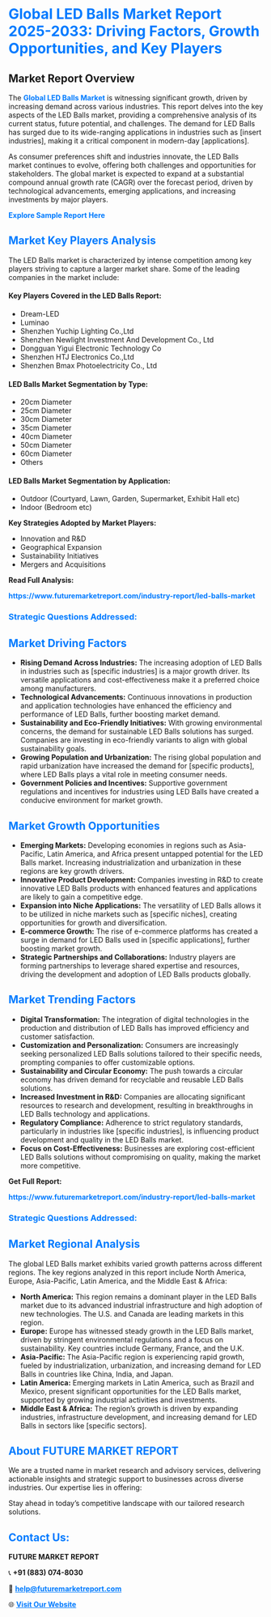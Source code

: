 <h1 style="color: #007BFF;">Global LED Balls Market Report 2025-2033: Driving Factors, Growth Opportunities, and Key Players</h1>

<section id="overview">
<h2>Market Report Overview</h2>
<p>The <a href="https://www.futuremarketreport.com/industry-report/led-balls-market" style="color: #007BFF; text-decoration: none;"><strong>Global LED Balls Market</strong></a> is witnessing significant growth, driven by increasing demand across various industries. This report delves into the key aspects of the LED Balls market, providing a comprehensive analysis of its current status, future potential, and challenges. The demand for LED Balls has surged due to its wide-ranging applications in industries such as [insert industries], making it a critical component in modern-day [applications].</p>
<p>As consumer preferences shift and industries innovate, the LED Balls market continues to evolve, offering both challenges and opportunities for stakeholders. The global market is expected to expand at a substantial compound annual growth rate (CAGR) over the forecast period, driven by technological advancements, emerging applications, and increasing investments by major players.</p>
</section>

<section id="overview">
<p><a href="https://www.futuremarketreport.com/request-sample/reportId=115304" style="color: #007BFF; text-decoration: none;"><strong>Explore Sample Report Here</strong></a></p>
</section>

<section id="key-players">
<h2 style="color: #007BFF;">Market Key Players Analysis</h2>
<p>The LED Balls market is characterized by intense competition among key players striving to capture a larger market share. Some of the leading companies in the market include:</p>
<h4>Key Players Covered in the LED Balls Report:</h4>
<ul><li>Dream-LED</li><li>Luminao</li><li>Shenzhen Yuchip Lighting Co.,Ltd</li><li>Shenzhen Newlight Investment And Development Co., Ltd</li><li>Dongguan Yigui Electronic Technology Co</li><li>Shenzhen HTJ Electronics Co.,Ltd</li><li>Shenzhen Bmax Photoelectricity Co., Ltd</li></ul>
<h4>LED Balls Market Segmentation by Type:</h4>
<ul><li>20cm Diameter</li><li>25cm Diameter</li><li>30cm Diameter</li><li>35cm Diameter</li><li>40cm Diameter</li><li>50cm Diameter</li><li>60cm Diameter</li><li>Others</li></ul>

<h4>LED Balls Market Segmentation by Application:</h4>
<ul><li>Outdoor (Courtyard, Lawn, Garden, Supermarket, Exhibit Hall etc)</li><li>Indoor (Bedroom etc)</li></ul>
<p><strong>Key Strategies Adopted by Market Players:</strong></p>
<ul>
<li>Innovation and R&D</li>
<li>Geographical Expansion</li>
<li>Sustainability Initiatives</li>
<li>Mergers and Acquisitions</li>
</ul>
</section>

<section>
<p><strong>Read Full Analysis: </strong></p><a href="https://www.futuremarketreport.com/industry-report/led-balls-market" style="color: #007BFF; text-decoration: none;"><strong>https://www.futuremarketreport.com/industry-report/led-balls-market</strong></a>
<h3 style="color: #007BFF;">Strategic Questions Addressed:</h3>
</section>

<section id="driving-factors">
<h2 style="color: #007BFF;">Market Driving Factors</h2>
<ul>
<li><strong>Rising Demand Across Industries:</strong> The increasing adoption of LED Balls in industries such as [specific industries] is a major growth driver. Its versatile applications and cost-effectiveness make it a preferred choice among manufacturers.</li>
<li><strong>Technological Advancements:</strong> Continuous innovations in production and application technologies have enhanced the efficiency and performance of LED Balls, further boosting market demand.</li>
<li><strong>Sustainability and Eco-Friendly Initiatives:</strong> With growing environmental concerns, the demand for sustainable LED Balls solutions has surged. Companies are investing in eco-friendly variants to align with global sustainability goals.</li>
<li><strong>Growing Population and Urbanization:</strong> The rising global population and rapid urbanization have increased the demand for [specific products], where LED Balls plays a vital role in meeting consumer needs.</li>
<li><strong>Government Policies and Incentives:</strong> Supportive government regulations and incentives for industries using LED Balls have created a conducive environment for market growth.</li>
</ul>
</section>

<section id="growth-opportunities">
<h2 style="color: #007BFF;">Market Growth Opportunities</h2>
<ul>
<li><strong>Emerging Markets:</strong> Developing economies in regions such as Asia-Pacific, Latin America, and Africa present untapped potential for the LED Balls market. Increasing industrialization and urbanization in these regions are key growth drivers.</li>
<li><strong>Innovative Product Development:</strong> Companies investing in R&D to create innovative LED Balls products with enhanced features and applications are likely to gain a competitive edge.</li>
<li><strong>Expansion into Niche Applications:</strong> The versatility of LED Balls allows it to be utilized in niche markets such as [specific niches], creating opportunities for growth and diversification.</li>
<li><strong>E-commerce Growth:</strong> The rise of e-commerce platforms has created a surge in demand for LED Balls used in [specific applications], further boosting market growth.</li>
<li><strong>Strategic Partnerships and Collaborations:</strong> Industry players are forming partnerships to leverage shared expertise and resources, driving the development and adoption of LED Balls products globally.</li>
</ul>
</section>

<section id="trending-factors">
<h2 style="color: #007BFF;">Market Trending Factors</h2>
<ul>
<li><strong>Digital Transformation:</strong> The integration of digital technologies in the production and distribution of LED Balls has improved efficiency and customer satisfaction.</li>
<li><strong>Customization and Personalization:</strong> Consumers are increasingly seeking personalized LED Balls solutions tailored to their specific needs, prompting companies to offer customizable options.</li>
<li><strong>Sustainability and Circular Economy:</strong> The push towards a circular economy has driven demand for recyclable and reusable LED Balls solutions.</li>
<li><strong>Increased Investment in R&D:</strong> Companies are allocating significant resources to research and development, resulting in breakthroughs in LED Balls technology and applications.</li>
<li><strong>Regulatory Compliance:</strong> Adherence to strict regulatory standards, particularly in industries like [specific industries], is influencing product development and quality in the LED Balls market.</li>
<li><strong>Focus on Cost-Effectiveness:</strong> Businesses are exploring cost-efficient LED Balls solutions without compromising on quality, making the market more competitive.</li>
</ul>
</section>

<section>
<p><strong>Get Full Report: </strong></p><a href="https://www.futuremarketreport.com/industry-report/led-balls-market" style="color: #007BFF; text-decoration: none;"><strong>https://www.futuremarketreport.com/industry-report/led-balls-market</strong></a>
<h3 style="color: #007BFF;">Strategic Questions Addressed:</h3>
</section>


<section id="regional-analysis">
<h2 style="color: #007BFF;">Market Regional Analysis</h2>
<p>The global LED Balls market exhibits varied growth patterns across different regions. The key regions analyzed in this report include North America, Europe, Asia-Pacific, Latin America, and the Middle East & Africa:</p>
<ul>
<li><strong>North America:</strong> This region remains a dominant player in the LED Balls market due to its advanced industrial infrastructure and high adoption of new technologies. The U.S. and Canada are leading markets in this region.</li>
<li><strong>Europe:</strong> Europe has witnessed steady growth in the LED Balls market, driven by stringent environmental regulations and a focus on sustainability. Key countries include Germany, France, and the U.K.</li>
<li><strong>Asia-Pacific:</strong> The Asia-Pacific region is experiencing rapid growth, fueled by industrialization, urbanization, and increasing demand for LED Balls in countries like China, India, and Japan.</li>
<li><strong>Latin America:</strong> Emerging markets in Latin America, such as Brazil and Mexico, present significant opportunities for the LED Balls market, supported by growing industrial activities and investments.</li>
<li><strong>Middle East & Africa:</strong> The region’s growth is driven by expanding industries, infrastructure development, and increasing demand for LED Balls in sectors like [specific sectors].</li>
</ul>
</section>

<footer>
<h2 style="color: #007BFF;">About FUTURE MARKET REPORT</h2>
<p>We are a trusted name in market research and advisory services, delivering actionable insights and strategic support to businesses across diverse industries. Our expertise lies in offering:</p>

<p>Stay ahead in today’s competitive landscape with our tailored research solutions.</p>

<h2 style="color: #007BFF;">Contact Us:</h2>
<p><strong>FUTURE MARKET REPORT</strong></p>
<p>📞 <strong>+91 (883) 074-8030</strong></p>
<p>📧 <strong><a href="mailto:help@futuremarketreport.com" style="color: #007BFF;">help@futuremarketreport.com</a></strong></p>
<p>🌐 <strong><a href="https://www.futuremarketreport.com/" style="color: #007BFF;">Visit Our Website</a></strong></p>
</footer>